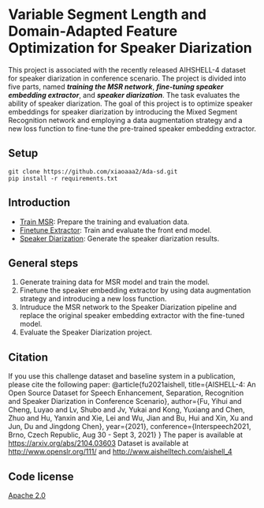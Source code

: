 # Variable Segment Length and Domain-Adapted Feature Optimization for Speaker Diarization


This project is associated with the recently released AIHSHELL-4 dataset for speaker diarization in conference scenario. The project is divided into five parts, named ***training the MSR network***, ***fine-tuning speaker embedding extractor***, and ***speaker diarization***. The task evaluates the ability of speaker diarization. The goal of this project is to optimize speaker embeddings for speaker diarization by introducing the Mixed Segment Recognition network and employing a data augmentation strategy and a new loss function to fine-tune the pre-trained speaker embedding extractor.

## Setup

```shell
git clone https://github.com/xiaoaaa2/Ada-sd.git
pip install -r requirements.txt
```
## Introduction

* [Train MSR](model_preparation): Prepare the training and evaluation data.
* [Finetune Extractor](model_preparation): Train and evaluate the front end model. 
* [Speaker Diarization](sd): Generate the speaker diarization results. 

## General steps
1. Generate training data for MSR model and train the model.
2. Finetune the speaker embedding extractor by using data augmentation strategy and introducing a new loss function.
3. Intruduce the MSR network to the Speaker Diarization pipeline and replace the original speaker embedding extractor with the fine-tuned model.
4. Evaluate the Speaker Diarization project.

## Citation
If you use this challenge dataset and baseline system in a publication, please cite the following paper:
    @article{fu2021aishell,
             title={AISHELL-4: An Open Source Dataset for Speech Enhancement, Separation, Recognition and Speaker Diarization in Conference Scenario},
             author={Fu, Yihui and Cheng, Luyao and Lv, Shubo and Jv, Yukai and Kong, Yuxiang and Chen, Zhuo and Hu, Yanxin and Xie, Lei and Wu, Jian and Bu, Hui and Xin, Xu and Jun, Du and Jingdong Chen},
             year={2021},
             conference={Interspeech2021, Brno, Czech Republic, Aug 30 - Sept 3, 2021}
             }
The paper is available at https://arxiv.org/abs/2104.03603
Dataset is available at http://www.openslr.org/111/ and http://www.aishelltech.com/aishell_4
    
## Code license 
[Apache 2.0](./LICENSE)
